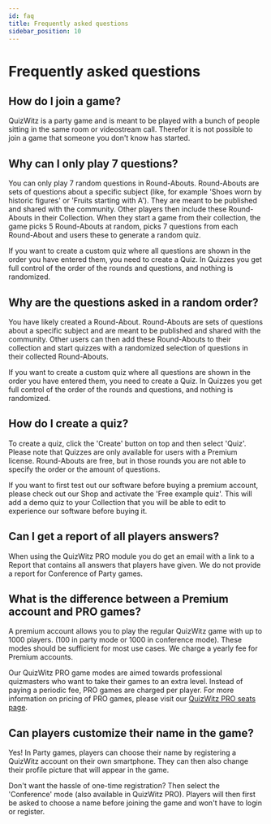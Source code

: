 ```yaml
---
id: faq
title: Frequently asked questions
sidebar_position: 10
---
```


# Frequently asked questions

## How do I join a game?
QuizWitz is a party game and is meant to be played with a bunch of people sitting in the same room or videostream call.
Therefor it is not possible to join a game that someone you don't know has started.

## Why can I only play 7 questions?
You can only play 7 random questions in Round-Abouts. Round-Abouts are sets of questions about a specific subject 
(like, for example 'Shoes worn by historic figures' or 'Fruits starting with A'). They are meant to be published and 
shared with the community. Other players then include these Round-Abouts in their Collection. When they start a game 
from their collection, the game picks 5 Round-Abouts at random, picks 7 questions from each Round-About and 
users these to generate a random quiz.

If you want to create a custom quiz where all questions are shown in the order you have entered them, you need to 
create a Quiz. In Quizzes you get full control of the order of the rounds and questions, and nothing is randomized.

## Why are the questions asked in a random order?
You have likely created a Round-About. Round-Abouts are sets of questions about a specific subject and are meant to be 
published and shared with the community. Other users can then add these Round-Abouts to their collection and start 
quizzes with a randomized selection of questions in their collected Round-Abouts.

If you want to create a custom quiz where all questions are shown in the order you have entered them, you need to
create a Quiz. In Quizzes you get full control of the order of the rounds and questions, and nothing is randomized.

## How do I create a quiz?
To create a quiz, click the 'Create' button on top and then select 'Quiz'. Please note that Quizzes are only available 
for users with a  Premium license. Round-Abouts are free, but in those rounds you are not able to specify the order or 
the amount of questions.

If you want to first test out our software before buying a premium account, please check out our Shop and 
activate the 'Free example quiz'. This will add a demo quiz to your Collection that you will be able to edit to 
experience our software before buying it.

## Can I get a report of all players answers?
When using the QuizWitz PRO module you do get an email with a link to a Report that contains all answers that players 
have given. We do not provide a report for Conference of Party games.

## What is the difference between a Premium account and PRO games?
A premium account allows you to play the regular QuizWitz game with up to 1000 players. (100 in party mode or 1000 in 
conference mode). These modes should be sufficient for most use cases. We charge a yearly fee for Premium accounts.

Our QuizWitz PRO game modes are aimed towards professional quizmasters who want to take their games to an extra level. 
Instead of paying a periodic fee, PRO games are charged per player. For more information on pricing of PRO games, 
please visit our [QuizWitz PRO seats page](https://app.quizwitz.com/seats).

## Can players customize their name in the game?
Yes! In Party games, players can choose their name by registering a QuizWitz account on their own smartphone. They 
can then also change their profile picture that will appear in the game.

Don't want the hassle of one-time registration? Then select the 'Conference' mode (also available in QuizWitz PRO). 
Players will then first be asked to choose a name before joining the game and won't have to login or register.
